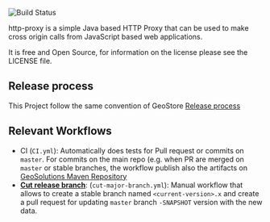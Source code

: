 ![Build Status](https://github.com/geosolutions-it/http-proxy/actions/workflows/CI.yml/badge.svg)


http-proxy is a simple Java based HTTP Proxy that can be used to make cross origin calls from JavaScript based web applications.

It is free and Open Source, for information on the license please see the LICENSE file.

## Release process 

This Project follow the same convention of GeoStore [Release process](https://github.com/geosolutions-it/geostore/wiki/Release-Process)

## Relevant Workflows

- CI (`CI.yml`): Automatically does tests for Pull request or commits on `master`. For commits on the main repo (e.g. when PR are merged on `master` or stable branches, the workflow publish also the artifacts on [GeoSolutions Maven Repository](https://maven.geo-solutions.it)
- **[Cut release branch](https://github.com/geosolutions-it/http-proxy/actions/workflows/cut-major-branch.yml)**: (`cut-major-branch.yml`): Manual workflow that allows to create a stable branch named `<current-version>.x` and create a pull request for updating `master` branch `-SNAPSHOT` version with the new data. 
